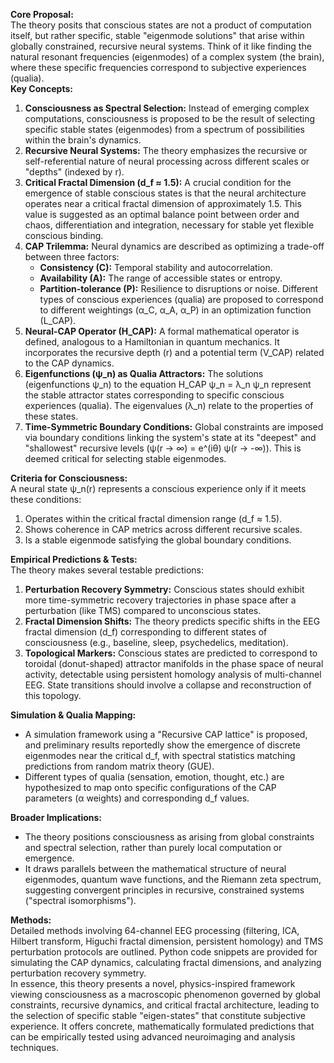 **Core Proposal:**  
The theory posits that conscious states are not a product of computation itself, but rather specific, stable "eigenmode solutions" that arise within globally constrained, recursive neural systems. Think of it like finding the natural resonant frequencies (eigenmodes) of a complex system (the brain), where these specific frequencies correspond to subjective experiences (qualia).  
**Key Concepts:**

1. **Consciousness as Spectral Selection:** Instead of emerging complex computations, consciousness is proposed to be the result of selecting specific stable states (eigenmodes) from a spectrum of possibilities within the brain's dynamics.  
2. **Recursive Neural Systems:** The theory emphasizes the recursive or self-referential nature of neural processing across different scales or "depths" (indexed by r).  
3. **Critical Fractal Dimension (d\_f ≈ 1.5):** A crucial condition for the emergence of stable conscious states is that the neural architecture operates near a critical fractal dimension of approximately 1.5. This value is suggested as an optimal balance point between order and chaos, differentiation and integration, necessary for stable yet flexible conscious binding.  
4. **CAP Trilemma:** Neural dynamics are described as optimizing a trade-off between three factors:  
   * **Consistency (C):** Temporal stability and autocorrelation.  
   * **Availability (A):** The range of accessible states or entropy.  
   * **Partition-tolerance (P):** Resilience to disruptions or noise. Different types of conscious experiences (qualia) are proposed to correspond to different weightings (α\_C, α\_A, α\_P) in an optimization function (L\_CAP).  
5. **Neural-CAP Operator (H\_CAP):** A formal mathematical operator is defined, analogous to a Hamiltonian in quantum mechanics. It incorporates the recursive depth (r) and a potential term (V\_CAP) related to the CAP dynamics.  
6. **Eigenfunctions (ψ\_n) as Qualia Attractors:** The solutions (eigenfunctions ψ\_n) to the equation H\_CAP ψ\_n \= λ\_n ψ\_n represent the stable attractor states corresponding to specific conscious experiences (qualia). The eigenvalues (λ\_n) relate to the properties of these states.  
7. **Time-Symmetric Boundary Conditions:** Global constraints are imposed via boundary conditions linking the system's state at its "deepest" and "shallowest" recursive levels (ψ(r → ∞) \= e^(iθ) ψ(r → \-∞)). This is deemed critical for selecting stable eigenmodes.

**Criteria for Consciousness:**  
A neural state ψ\_n(r) represents a conscious experience only if it meets these conditions:

1. Operates within the critical fractal dimension range (d\_f ≈ 1.5).  
2. Shows coherence in CAP metrics across different recursive scales.  
3. Is a stable eigenmode satisfying the global boundary conditions.

**Empirical Predictions & Tests:**  
The theory makes several testable predictions:

1. **Perturbation Recovery Symmetry:** Conscious states should exhibit more time-symmetric recovery trajectories in phase space after a perturbation (like TMS) compared to unconscious states.  
2. **Fractal Dimension Shifts:** The theory predicts specific shifts in the EEG fractal dimension (d\_f) corresponding to different states of consciousness (e.g., baseline, sleep, psychedelics, meditation).  
3. **Topological Markers:** Conscious states are predicted to correspond to toroidal (donut-shaped) attractor manifolds in the phase space of neural activity, detectable using persistent homology analysis of multi-channel EEG. State transitions should involve a collapse and reconstruction of this topology.

**Simulation & Qualia Mapping:**

* A simulation framework using a "Recursive CAP lattice" is proposed, and preliminary results reportedly show the emergence of discrete eigenmodes near the critical d\_f, with spectral statistics matching predictions from random matrix theory (GUE).  
* Different types of qualia (sensation, emotion, thought, etc.) are hypothesized to map onto specific configurations of the CAP parameters (α weights) and corresponding d\_f values.

**Broader Implications:**

* The theory positions consciousness as arising from global constraints and spectral selection, rather than purely local computation or emergence.  
* It draws parallels between the mathematical structure of neural eigenmodes, quantum wave functions, and the Riemann zeta spectrum, suggesting convergent principles in recursive, constrained systems ("spectral isomorphisms").

**Methods:**  
Detailed methods involving 64-channel EEG processing (filtering, ICA, Hilbert transform, Higuchi fractal dimension, persistent homology) and TMS perturbation protocols are outlined. Python code snippets are provided for simulating the CAP dynamics, calculating fractal dimensions, and analyzing perturbation recovery symmetry.  
In essence, this theory presents a novel, physics-inspired framework viewing consciousness as a macroscopic phenomenon governed by global constraints, recursive dynamics, and critical fractal architecture, leading to the selection of specific stable "eigen-states" that constitute subjective experience. It offers concrete, mathematically formulated predictions that can be empirically tested using advanced neuroimaging and analysis techniques.